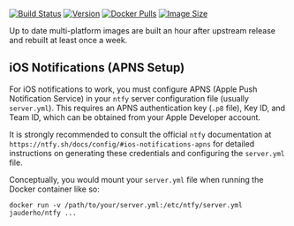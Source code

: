 
[![Build Status](https://github.com/jauderho/dockerfiles/workflows/ntfy/badge.svg)](https://github.com/jauderho/dockerfiles/actions?query=workflow%3Antfy)
[![Version](https://img.shields.io/docker/v/jauderho/ntfy/latest)](https://github.com/binwiederhier/ntfy)
[![Docker Pulls](https://img.shields.io/docker/pulls/jauderho/ntfy)](https://hub.docker.com/r/jauderho/ntfy/)
[![Image Size](https://img.shields.io/docker/image-size/jauderho/ntfy/latest)](https://hub.docker.com/r/jauderho/ntfy/)

Up to date multi-platform images are built an hour after upstream release and rebuilt at least once a week.

## iOS Notifications (APNS Setup)

For iOS notifications to work, you must configure APNS (Apple Push Notification Service) in your `ntfy` server configuration file (usually `server.yml`). This requires an APNS authentication key (`.p8` file), Key ID, and Team ID, which can be obtained from your Apple Developer account.

It is strongly recommended to consult the official `ntfy` documentation at `https://ntfy.sh/docs/config/#ios-notifications-apns` for detailed instructions on generating these credentials and configuring the `server.yml` file.

Conceptually, you would mount your `server.yml` file when running the Docker container like so:

```
docker run -v /path/to/your/server.yml:/etc/ntfy/server.yml jauderho/ntfy ...
```
